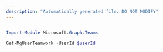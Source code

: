 ```yaml
---
description: "Automatically generated file. DO NOT MODIFY"
---
```


```powershell

Import-Module Microsoft.Graph.Teams

Get-MgUserTeamwork -UserId $userId

```